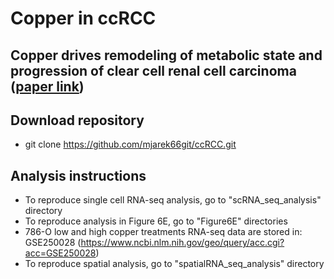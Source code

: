 # Copper in ccRCC
## Copper drives remodeling of metabolic state and progression of clear cell renal cell carcinoma ([paper link](https://www.biorxiv.org/content/10.1101/2024.01.16.575895v1))
## Download repository
* git clone https://github.com/mjarek66git/ccRCC.git
## Analysis instructions
* To reproduce  single cell RNA-seq analysis, go to "scRNA_seq_analysis" directory
* To reproduce analysis in Figure 6E, go to "Figure6E" directories
* 786-O low and high copper treatments RNA-seq data are stored in: GSE250028 (https://www.ncbi.nlm.nih.gov/geo/query/acc.cgi?acc=GSE250028)
* To reproduce  spatial analysis, go to "spatialRNA_seq_analysis" directory
